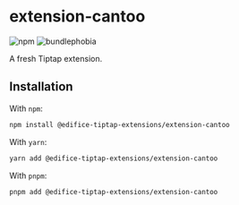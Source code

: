 # extension-cantoo

![npm](https://img.shields.io/npm/v/@edifice-tiptap-extensions/extension-cantoo?style=flat-square)
![bundlephobia](https://img.shields.io/bundlephobia/min/@edifice-tiptap-extensions/extension-cantoo?style=flat-square)

A fresh Tiptap extension.

## Installation

With `npm`:

```bash
npm install @edifice-tiptap-extensions/extension-cantoo
```

With `yarn`:

```bash
yarn add @edifice-tiptap-extensions/extension-cantoo
```

With `pnpm`:

```bash
pnpm add @edifice-tiptap-extensions/extension-cantoo
```
